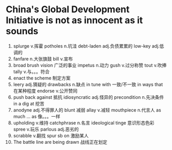 # China's Global Development Initiative is not as innocent as it sounds
1. splurge v.挥霍 potholes n.坑洼 debt-laden adj.负债累累的 low-key adj.低调的 
2. fanfare n.大张旗鼓 bill v.宣布
3. broad brush vision 广泛的事业 impetus n.动力 gush v.过分称赞 tout v.吹捧 tally v.与。。。符合
4. enact the scheme 制定方案
5. leery adj.猜疑的 drawbacks n.缺点 in tune with 一致/不一致 in ways that 在某种程度 endorse v.公开赞同
6. push back against 抵抗 idiosyncratic adj.怪异的 precondition n.先决条件 in a dig at 挖苦
7. anodyne adj.不得罪人的 blunt 减弱   allay v.减轻 mouthpiece n.代言人 as much ... as 像。。。一样
8. upholding v.维持 catchphrase n.名言 ideological tinge 意识形态色彩 spree v.玩乐 parlous adj.恶劣的
9.  scrabble v.翻找 spur sb on 激励某人
10. The battle line are being drawn 战线正在划定